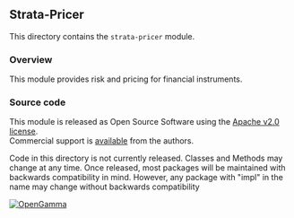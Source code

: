 Strata-Pricer
-------------
This directory contains the `strata-pricer` module.

### Overview

This module provides risk and pricing for financial instruments.


### Source code

This module is released as Open Source Software using the
[Apache v2.0 license](http://www.apache.org/licenses/LICENSE-2.0.html).  
Commercial support is [available](http://www.opengamma.com/) from the authors.

Code in this directory is not currently released.
Classes and Methods may change at any time.
Once released, most packages will be maintained with backwards compatibility in mind.
However, any package with "impl" in the name may change without backwards compatibility

[![OpenGamma](http://developers.opengamma.com/res/display/default/chrome/masthead_logo.png "OpenGamma")](http://developers.opengamma.com)

